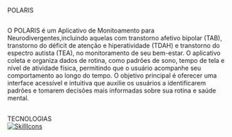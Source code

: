 POLARIS 
##
O POLARIS é um Aplicativo de Monitoamento para Neurodivergentes,incluindo aquelas com transtorno afetivo bipolar (TAB), transtorno do déficit de atenção e hiperatividade (TDAH) e
transtorno do espectro autista (TEA), no monitoramento de seu bem-estar. O aplicativo coleta e organiza dados de rotina, como padrões de sono, tempo de tela e nível de atividade física, 
permitindo que o usuário acompanhe seu comportamento ao longo do tempo. O objetivo principal é oferecer uma interface acessível e intuitiva que auxilie os usuários a identificarem padrões
e tomarem decisões mais informadas sobre sua rotina e saúde mental. 

##
TECNOLOGIAS
<br>
[![SkillIcons](https://skillicons.dev/icons?i=react,postgres,mysql)](https://skillicons.dev)<br/>
##
